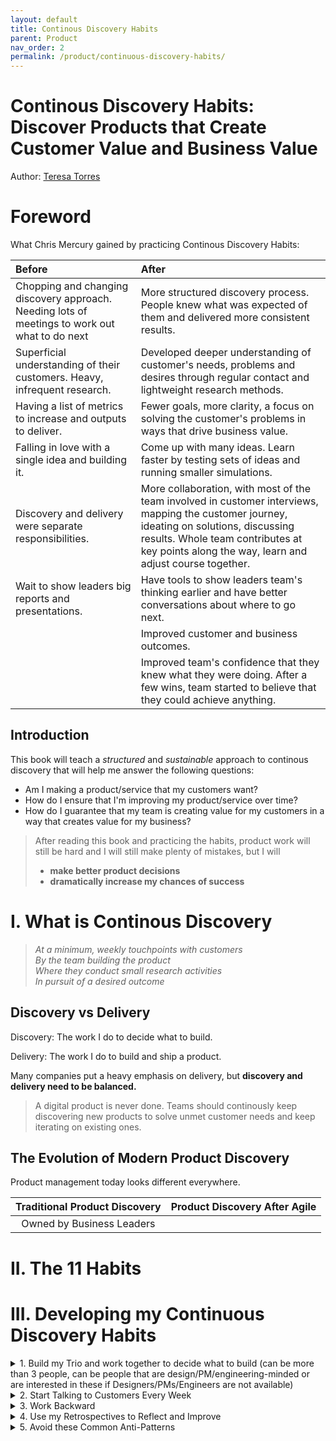 ```yaml
---
layout: default
title: Continous Discovery Habits
parent: Product
nav_order: 2
permalink: /product/continuous-discovery-habits/
---
```


# Continous Discovery Habits: Discover Products that Create Customer Value and Business Value

Author: [Teresa Torres](https://www.producttalk.org/)

# Foreword

What Chris Mercury gained by practicing Continous Discovery Habits:

| Before                                       | After                                             |
|:---------------------------------------------|:--------------------------------------------------|
| Chopping and changing discovery approach. Needing lots of meetings to work out what to do next | More structured discovery process. People knew what was expected of them and delivered more consistent results. |
| Superficial understanding of their customers. Heavy, infrequent research. | Developed deeper understanding of customer's needs, problems and desires through regular contact and lightweight research methods. |
| Having a list of metrics to increase and outputs to deliver. | Fewer goals, more clarity, a focus on solving the customer's problems in ways that drive business value. |
| Falling in love with a single idea and building it. | Come up with many ideas. Learn faster by testing sets of ideas and running smaller simulations. |
| Discovery and delivery were separate responsibilities. | More collaboration, with most of the team involved in customer interviews, mapping the customer journey, ideating on solutions, discussing results. Whole team contributes at key points along the way, learn and adjust course together. |
| Wait to show leaders big reports and presentations. | Have tools to show leaders team's thinking earlier and have better conversations about where to go next. |
|   | Improved customer and business outcomes. |
|   | Improved team's confidence that they knew what they were doing. After a few wins, team started to believe that they could achieve anything. |

## Introduction

This book will teach a *structured* and *sustainable* approach to continous discovery that will help me answer the following questions:
- Am I making a product/service that my customers want?
- How do I ensure that I'm improving my product/service over time?
- How do I guarantee that my team is creating value for my customers in a way that creates value for my business?

> After reading this book and practicing the habits, product work will still be hard and I will still make plenty of mistakes, but I will 
> - **make better product decisions**
> - **dramatically increase my chances of success**


# I. What is Continous Discovery

> *At a minimum, weekly touchpoints with customers*  
> *By the team building the product*  
> *Where they conduct small research activities*  
> *In pursuit of a desired outcome*  

## Discovery vs Delivery

Discovery: The work I do to decide what to build.

Delivery: The work I do to build and ship a product.

Many companies put a heavy emphasis on delivery, but **discovery and delivery need to be balanced.**

> A digital product is never done. Teams should continously keep discovering new products to solve unmet customer needs and keep iterating on existing ones.

## The Evolution of Modern Product Discovery

Product management today looks different everywhere.

| Traditional Product Discovery                 | Product Discovery After Agile                 |
|:---------------------------------------------:|:---------------------------------------------:|
| Owned by Business Leaders                     |                                               |

# II. The 11 Habits



# III. Developing my Continuous Discovery Habits

<details>
    <summary> 1. Build my Trio and work together to decide what to build (can be more than 3 people, can be people that are design/PM/engineering-minded or are interested in these if Designers/PMs/Engineers are not available) </summary>
        
        - Guiding principle: "How can I include all three disciplines in as many discovery decisions as I can? Make next week look better than last week. Repeat."
</details>

<details>
    <summary>2. Start Talking to Customers Every Week</summary>
        
        - Once my trio is in place, I'm ready to adopt this keystone habit of Continous Discovery.  
        - Keystone habits are habits that, once adopted, drive the adoption of other habits.  
        - Start small, talk to someone similar to my customers if I can't find a single customer to talk to. Use each conversation to get introduced to another person to talk to.  

</details>

<details>
    <summary> 3. Work Backward </summary>
    
        - Ask the following 2 questions and I would have also built my first OST:
            - "If our customers had this solution, what would it do for them?"
                - If possible, ask this question to customers.
                - Try to uncover the implied opportunity. Consider customer needs, pain points and desires.
            - "If we shipped this feature, what value would it create for our business?"
                - Refine our answer until we get to a clear metric - that's our outcome. 
        - Story map
            - ideas as I work on requirements for solutions I was asked to build
            - use to identify hidden assumptions
                - will help notice the evidence around me that either supports or refutes them
                - work with my stakeholders to evolve the idea once I uncover a faulty assumption
            - when a stakeholder brings a solution and identify assumptions with them. The idea will improve then and there.
        - Work with my stakeholders to identify the impact they expect a given feature to have. Document that conversation. 
            - As I implement the feature, be sure to instrument what I need to measure against the expected impact. 
            - Start doing postrelease impact reviews with my stakeholders. Remind them what impact they
        expected a feature to have. Share with them the impact the feature actually had. 
            - If it falls short, as it inevitably will, share the implied opportunity I uncovered by asking, “Are we trying to solve this customer problem with this feature?” 
            - If my stakeholder agrees, ask if we can consider alternative solutions to that same customer need. Or better yet, ideate with my stakeholders. 
            - Congratulations! I just built out the first mini-branch of my OST.
        - The best time to advocate for discovery is when a feature falls short of expectations.
            - This is a great time to share what we are learning in our interviews.
            - Approach the situation as a collaborative problem solver. 
            - Work with my stakeholders to evolve our processes. If they push back, let up.
            - Read the room, and adjust my suggestions accordingly.

</details>

<details>
    <summary> 4. Use my Retrospectives to Reflect and Improve </summary>

        - Meet regularly as a trio to reflect on our discovery process.
        - Ask “What did we learn during this sprint that surprised us?”
            - Make a list. Then, for each item on the list, ask, "How could we have learned that sooner?" The answers to these questions will help us improve our discovery process. 
        - As I conduct this retrospective, be nice to myself. Remember, no matter how good I get at discovery, I’ll still run into surprises. Surprises help us improve. Take the time to learn from them.

</details>

<details>
    <summary> 5. Avoid these Common Anti-Patterns </summary>
        
        - Focusing on why a given strategy won't work (AKA "That will never work here"), instead of focusing on what is within my control.
            - The habits in this book have been adopted and worked at types of companies. They need to be adapted to the unique organizational context, but in every instance, the organizations were able to look at what each team could do, given the context in which they worked, and found a way.
        - Being the annoying champion for the "right way" of working.
            - There is no “one right way” to do discovery.
            - This book isn’t designed to be recipes that should be followed to the T, but rather templates that should help me get started.
            - Once I have a handle on how they work, I can and should adopt them to better meet my own needs.
            - Adopt a continuous-improvement mindset. If next week looks better than last week, I am on the right track.
        - Waiting for permission instead of starting with what is within my control.
            - Don’t let perfect be the enemy of good. Get started by talking to anyone who is like our customers. Iterate from there.

</details>